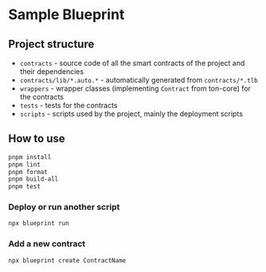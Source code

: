 # Sample Blueprint

## Project structure

-   `contracts` - source code of all the smart contracts of the project and their dependencies
-   `contracts/lib/*.auto.*` - automatically generated from `contracts/*.tlb`
-   `wrappers` - wrapper classes (implementing `Contract` from ton-core) for the contracts
-   `tests` - tests for the contracts
-   `scripts` - scripts used by the project, mainly the deployment scripts

## How to use

```bash
pnpm install
pnpm lint
pnpm format
pnpm build-all
pnpm test
```

### Deploy or run another script

```bash
npx blueprint run
```

### Add a new contract

```bash
npx blueprint create ContractName
```
